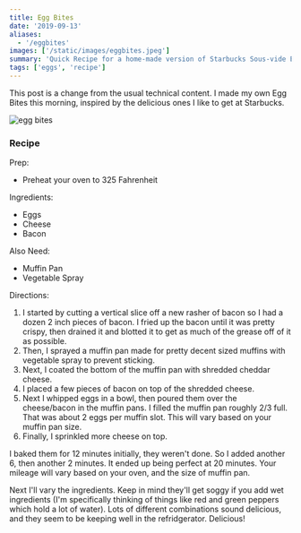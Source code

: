 ```yaml
---
title: Egg Bites
date: '2019-09-13'
aliases:
  - '/eggbites'
images: ['/static/images/eggbites.jpeg']
summary: 'Quick Recipe for a home-made version of Starbucks Sous-vide Egg Bites'
tags: ['eggs', 'recipe']
---
```


This post is a change from the usual technical content. I made my own Egg Bites this morning, inspired by the delicious ones I like to get at Starbucks.

![egg bites](/static/images/eggbites.jpeg)

### Recipe

Prep:

- Preheat your oven to 325 Fahrenheit

Ingredients:

- Eggs
- Cheese
- Bacon

Also Need:

- Muffin Pan
- Vegetable Spray

Directions:

1. I started by cutting a vertical slice off a new rasher of bacon so I had a dozen 2 inch pieces of bacon. I fried up the bacon until it was pretty crispy, then drained it and blotted it to get as much of the grease off of it as possible.
1. Then, I sprayed a muffin pan made for pretty decent sized muffins with vegetable spray to prevent sticking.
1. Next, I coated the bottom of the muffin pan with shredded cheddar cheese.
1. I placed a few pieces of bacon on top of the shredded cheese.
1. Next I whipped eggs in a bowl, then poured them over the cheese/bacon in the muffin pans. I filled the muffin pan roughly 2/3 full. That was about 2 eggs per muffin slot. This will vary based on your muffin pan size.
1. Finally, I sprinkled more cheese on top.

I baked them for 12 minutes initially, they weren't done. So I added another 6, then another 2 minutes. It ended up being perfect at 20 minutes. Your mileage will vary based on your oven, and the size of muffin pan.

Next I'll vary the ingredients. Keep in mind they'll get soggy if you add wet ingredients (I'm specifically thinking of things like red and green peppers which hold a lot of water). Lots of different combinations sound delicious, and they seem to be keeping well in the refridgerator. Delicious!
